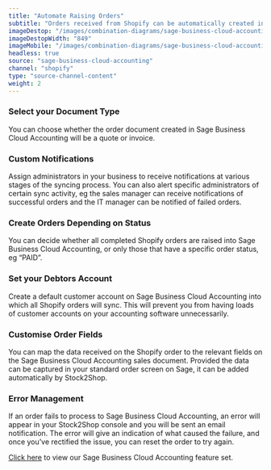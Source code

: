 ```yaml
---
title: "Automate Raising Orders"
subtitle: "Orders received from Shopify can be automatically created in Sage Business Cloud Accounting."
imageDestop: "/images/combination-diagrams/sage-business-cloud-accounting/sage-business-cloud-accounting-shopify-orders.svg"
imageDestopWidth: "849"
imageMobile: "/images/combination-diagrams/sage-business-cloud-accounting/sage-business-cloud-accounting-shopify-orders.svg"
headless: true
source: "sage-business-cloud-accounting"
channel: "shopify"
type: "source-channel-content"
weight: 2
---
```


### Select your Document Type
You can choose whether the order document created in Sage Business Cloud Accounting will be a quote or invoice.

### Custom Notifications
Assign administrators in your business to receive notifications at various stages of the syncing process. You can also alert specific administrators of certain sync activity, eg the sales manager can receive notifications of successful orders and the IT manager can be notified of failed orders.

### Create Orders Depending on Status
You can decide whether all completed Shopify orders are raised into Sage Business Cloud Accounting, or only those that have a specific order status, eg “PAID”.

### Set your Debtors Account
Create a default customer account on Sage Business Cloud Accounting into which all Shopify orders will sync. This will prevent you from having loads of customer accounts on your accounting software unnecessarily.

### Customise Order Fields
You can map the data received on the Shopify order to the relevant fields on the Sage Business Cloud Accounting sales document. Provided the data can be captured in your standard order screen on Sage, it can be added automatically by Stock2Shop.

### Error Management
If an order fails to process to Sage Business Cloud Accounting, an error will appear in your Stock2Shop console and you will be sent an email notification. The error will give an indication of what caused the failure, and once you’ve rectified the issue, you can reset the order to try again.

[Click here](/help/features/sage-business-cloud-accounting/ "Sage Business Cloud Accounting Features") to view our Sage Business Cloud Accounting feature set.